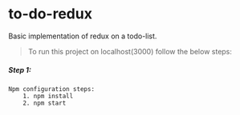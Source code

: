 # to-do-redux
Basic implementation of redux on a todo-list.

> To run this project on localhost(3000) follow the below steps:

##### Step 1:
    Npm configuration steps:
        1. npm install
        2. npm start 
